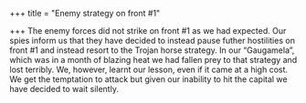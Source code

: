 +++
title = "Enemy strategy on front #1"

+++
The enemy forces did not strike on front \#1 as we had expected. Our
spies inform us that they have decided to instead pause futher
hostilities on front \#1 and instead resort to the Trojan horse
strategy. In our “Gaugamela”, which was in a month of blazing heat we
had fallen prey to that strategy and lost terribly. We, however, learnt
our lesson, even if it came at a high cost. We get the temptation to
attack but given our inability to hit the capital we have decided to
wait silently.
